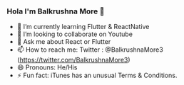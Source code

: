 ### Hola I'm Balkrushna More 👋

- 🌱 I’m currently learning Flutter & ReactNative
- 👯 I’m looking to collaborate on Youtube
- 💬 Ask me about React or Flutter
- 📫 How to reach me: Twitter : @BalkrushnaMore3 (https://twitter.com/BalkrushnaMore3)
- 😄 Pronouns: He/His
- ⚡ Fun fact: iTunes has an unusual Terms & Conditions.

